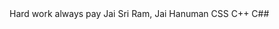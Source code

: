 <HTML><Title>This is a colab</Title>
<Body>Hard work always pay
Jai Sri Ram, Jai Hanuman</Body></HTML>
CSS
C++
C##

